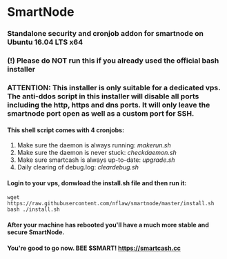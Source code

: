 # SmartNode
### Standalone security and cronjob addon for smartnode on Ubuntu 16.04 LTS x64
### (!) Please do NOT run this if you already used the official bash installer
### ATTENTION: This installer is only suitable for a dedicated vps. The anti-ddos script in this installer will disable all ports including the http, https and dns ports. It will only leave the smartnode port open as well as a custom port for SSH.

#### This shell script comes with 4 cronjobs: 
1. Make sure the daemon is always running: *makerun.sh*
2. Make sure the daemon is never stuck: *checkdaemon.sh*
3. Make sure smartcash is always up-to-date: *upgrade.sh*
4. Daily clearing of debug.log: *cleardebug.sh*

#### Login to your vps, donwload the install.sh file and then run it:
```
wget https://raw.githubusercontent.com/nflaw/smartnode/master/install.sh
bash ./install.sh
```

#### After your machine has rebooted you'll have a much more stable and secure SmartNode.

#### You're good to go now. BEE $SMART! https://smartcash.cc
